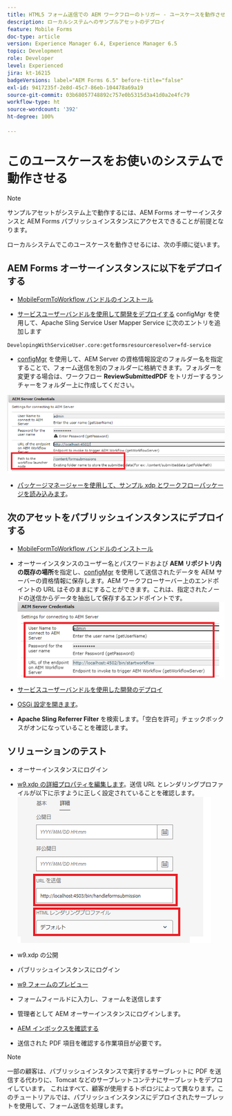 ```yaml
---
title: HTML5 フォーム送信での AEM ワークフローのトリガー - ユースケースを動作させる
description: ローカルシステムへのサンプルアセットのデプロイ
feature: Mobile Forms
doc-type: article
version: Experience Manager 6.4, Experience Manager 6.5
topic: Development
role: Developer
level: Experienced
jira: kt-16215
badgeVersions: label="AEM Forms 6.5" before-title="false"
exl-id: 9417235f-2e8d-45c7-86eb-104478a69a19
source-git-commit: 03b68057748892c757e0b5315d3a41d0a2e4fc79
workflow-type: ht
source-wordcount: '392'
ht-degree: 100%

---
```


# このユースケースをお使いのシステムで動作させる

>[!NOTE]
>
>サンプルアセットがシステム上で動作するには、AEM Forms オーサーインスタンスと AEM Forms パブリッシュインスタンスにアクセスできることが前提となります。

ローカルシステムでこのユースケースを動作させるには、次の手順に従います。

## AEM Forms オーサーインスタンスに以下をデプロイする

* [MobileFormToWorkflow バンドルのインストール](assets/MobileFormToWorkflow.core-1.0.0-SNAPSHOT.jar)

* [サービスユーザーバンドルを使用して開発をデプロイする](https://experienceleague.adobe.com/docs/experience-manager-learn/assets/developingwithserviceuser.zip?lang=ja)
configMgr を使用して、Apache Sling Service User Mapper Service に次のエントリを追加します

```
DevelopingWithServiceUser.core:getformsresourceresolver=fd-service
```

* [configMgr](http://localhost:4502/system/console/configMg) を使用して、AEM Server の資格情報設定のフォルダー名を指定することで、フォーム送信を別のフォルダーに格納できます。フォルダーを変更する場合は、ワークフロー **ReviewSubmittedPDF** をトリガーするランチャーをフォルダー上に作成してください。

![config-author](assets/author-config.png)
* [パッケージマネージャーを使用して、サンプル xdp とワークフローパッケージを読み込みます](assets/xdp-form-and-workflow.zip)。


## 次のアセットをパブリッシュインスタンスにデプロイする

* [MobileFormToWorkflow バンドルのインストール](assets/MobileFormToWorkflow.core-1.0.0-SNAPSHOT.jar)

* オーサーインスタンスのユーザー名とパスワードおよび **AEM リポジトリ内の既存の場所**&#x200B;を指定し、[configMgr](http://localhost:4503/system/console/configMgr) を使用して送信されたデータを AEM サーバーの資格情報に保存します。AEM ワークフローサーバー上のエンドポイントの URL はそのままにすることができます。これは、指定されたノードの送信からデータを抽出して保存するエンドポイントです。
  ![publish-config](assets/publish-config.png)

* [サービスユーザーバンドルを使用した開発のデプロイ](https://experienceleague.adobe.com/docs/experience-manager-learn/assets/developingwithserviceuser.zip?lang=ja)
* [OSGi 設定を開きます](http://localhost:4503/system/console/configMgr)。
* **Apache Sling Referrer Filter** を検索します。「空白を許可」チェックボックスがオンになっていることを確認します。


## ソリューションのテスト

* オーサーインスタンスにログイン
* [w9.xdp の詳細プロパティを編集します](http://localhost:4502/libs/fd/fm/gui/content/forms/formmetadataeditor.html/content/dam/formsanddocuments/w9.xdp)。送信 URL とレンダリングプロファイルが以下に示すように正しく設定されていることを確認します。
  ![xdp-advanced-properties](assets/mobile-form-properties.png)

* w9.xdp の公開
* パブリッシュインスタンスにログイン
* [w9 フォームのプレビュー](http://localhost:4503/content/dam/formsanddocuments/w9.xdp/jcr:content)
* フォームフィールドに入力し、フォームを送信します
* 管理者として AEM オーサーインスタンスにログインします。
* [AEM インボックスを確認する](http://localhost:4502/aem/inbox)
* 送信された PDF 項目を確認する作業項目が必要です。

>[!NOTE]
>
>一部の顧客は、パブリッシュインスタンスで実行するサーブレットに PDF を送信する代わりに、Tomcat などのサーブレットコンテナにサーブレットをデプロイしています。 これはすべて、顧客が使用するトポロジによって異なります。このチュートリアルでは、パブリッシュインスタンスにデプロイされたサーブレットを使用して、フォーム送信を処理します。

